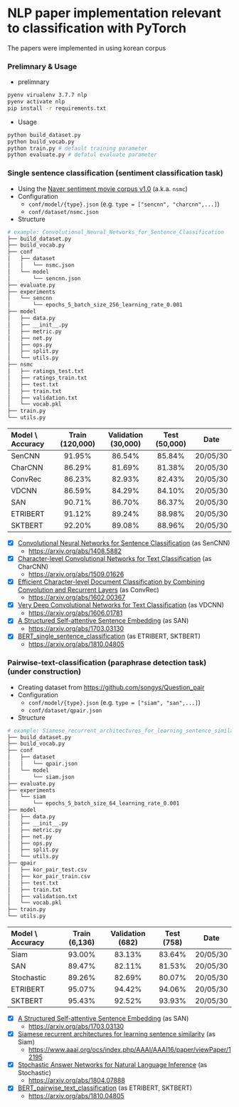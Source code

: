 # NLP paper implementation relevant to classification with PyTorch 
The papers were implemented in using korean corpus 
### Prelimnary & Usage
- prelimnary
```bash
pyenv virualenv 3.7.7 nlp
pyenv activate nlp
pip install -r requirements.txt
```
- Usage
```bash
python build_dataset.py
python build_vocab.py
python train.py # default training parameter
python evaluate.py # defatul evaluate parameter
```

### Single sentence classification (sentiment classification task)
+ Using the [Naver sentiment movie corpus v1.0](https://github.com/e9t/nsmc) (a.k.a. `nsmc`)
+ Configuration
  + `conf/model/{type}.json` (e.g. `type = ["sencnn", "charcnn",...]`)
  + `conf/dataset/nsmc.json`
+ Structure
```bash
# example: Convolutional_Neural_Networks_for_Sentence_Classification
├── build_dataset.py
├── build_vocab.py
├── conf
│   ├── dataset
│   │   └── nsmc.json
│   └── model
│       └── sencnn.json
├── evaluate.py
├── experiments
│   └── sencnn
│       └── epochs_5_batch_size_256_learning_rate_0.001
├── model
│   ├── data.py
│   ├── __init__.py
│   ├── metric.py
│   ├── net.py
│   ├── ops.py
│   ├── split.py
│   └── utils.py
├── nsmc
│   ├── ratings_test.txt
│   ├── ratings_train.txt
│   ├── test.txt
│   ├── train.txt
│   ├── validation.txt
│   └── vocab.pkl
├── train.py
└── utils.py
```

| Model \ Accuracy | Train (120,000) | Validation (30,000) | Test (50,000) | Date |
| :--------------- | :-------: | :------------: | :------: | :--------------: |
| SenCNN           |  91.95%  |     86.54%     |  85.84%  | 20/05/30 |
| CharCNN          | 86.29% | 81.69% | 81.38% | 20/05/30 |
| ConvRec          | 86.23% | 82.93% | 82.43% | 20/05/30 |
| VDCNN            | 86.59% | 84.29% | 84.10% | 20/05/30 |
| SAN | 90.71% | 86.70% | 86.37% | 20/05/30 |
| ETRIBERT | 91.12% | 89.24% | 88.98% | 20/05/30 |
| SKTBERT | 92.20% | 89.08% | 88.96% | 20/05/30 |

* [x] [Convolutional Neural Networks for Sentence Classification](https://github.com/aisolab/nlp_implementation/tree/master/Convolutional_Neural_Networks_for_Sentence_Classification) (as SenCNN)
  + https://arxiv.org/abs/1408.5882
* [x] [Character-level Convolutional Networks for Text Classification](https://github.com/aisolab/nlp_implementation/tree/master/Character-level_Convolutional_Networks_for_Text_Classification) (as CharCNN)
  + https://arxiv.org/abs/1509.01626
* [x] [Efficient Character-level Document Classification by Combining Convolution and Recurrent Layers](https://github.com/aisolab/nlp_implementation/tree/master/Efficient_Character-level_Document_Classification_by_Combining_Convolution_and_Recurrent_Layers) (as ConvRec)
  + https://arxiv.org/abs/1602.00367
* [x] [Very Deep Convolutional Networks for Text Classification](https://github.com/aisolab/nlp_implementation/tree/master/Very_Deep_Convolutional_Networks_for_Text_Classification) (as VDCNN)
  + https://arxiv.org/abs/1606.01781
* [x] [A Structured Self-attentive Sentence Embedding](https://github.com/aisolab/nlp_implementation/tree/master/A_Structured_Self-attentive_Sentence_Embedding_cls) (as SAN)
  + https://arxiv.org/abs/1703.03130
* [x] [BERT_single_sentence_classification](https://github.com/aisolab/nlp_implementation/tree/master/BERT_single_sentence_classification) (as ETRIBERT, SKTBERT)
  + https://arxiv.org/abs/1810.04805

### Pairwise-text-classification (paraphrase detection task) (under construction)
+ Creating dataset from https://github.com/songys/Question_pair 
+ Configuration
  + `conf/model/{type}.json` (e.g. `type = ["siam", "san",...]`)
  + `conf/dataset/qpair.json`
+ Structure
```bash
# example: Siamese_recurrent_architectures_for_learning_sentence_similarity
├── build_dataset.py
├── build_vocab.py
├── conf
│   ├── dataset
│   │   └── qpair.json
│   └── model
│       └── siam.json
├── evaluate.py
├── experiments
│   └── siam
│       └── epochs_5_batch_size_64_learning_rate_0.001
├── model
│   ├── data.py
│   ├── __init__.py
│   ├── metric.py
│   ├── net.py
│   ├── ops.py
│   ├── split.py
│   └── utils.py
├── qpair
│   ├── kor_pair_test.csv
│   ├── kor_pair_train.csv
│   ├── test.txt
│   ├── train.txt
│   ├── validation.txt
│   └── vocab.pkl
├── train.py
└── utils.py
```


| Model \ Accuracy | Train (6,136) | Validation (682) | Test (758) | Date |
| :--------------- | :-------: | :------------: | :------------: | -------------- |
| Siam     |  93.00%  |     83.13%     |     83.64%     | 20/05/30     |
| SAN | 89.47% | 82.11% | 81.53% | 20/05/30 |
| Stochastic | 89.26% | 82.69% | 80.07% | 20/05/30 |
| ETRIBERT | 95.07% | 94.42% | 94.06% | 20/05/30 |
| SKTBERT | 95.43% | 92.52% | 93.93% | 20/05/30 |


* [x] [A Structured Self-attentive Sentence Embedding](https://github.com/aisolab/nlp_implementation/tree/master/A_Structured_Self-attentive_Sentence_Embedding_ptc) (as SAN)
  + https://arxiv.org/abs/1703.03130
* [x] [Siamese recurrent architectures for learning sentence similarity](https://github.com/aisolab/nlp_implementation/tree/master/Siamese_recurrent_architectures_for_learning_sentence_similarity) (as Siam)
  + https://www.aaai.org/ocs/index.php/AAAI/AAAI16/paper/viewPaper/12195
* [x] [Stochastic Answer Networks for Natural Language Inference](https://github.com/aisolab/nlp_implementation/tree/master/Stochastic_Answer_Networks_for_Natural_Language_Inference) (as Stochastic)
  + https://arxiv.org/abs/1804.07888
* [x] [BERT_pairwise_text_classification](https://github.com/aisolab/nlp_implementation/tree/master/BERT_pairwise_text_classification) (as ETRIBERT, SKTBERT)
  + https://arxiv.org/abs/1810.04805

